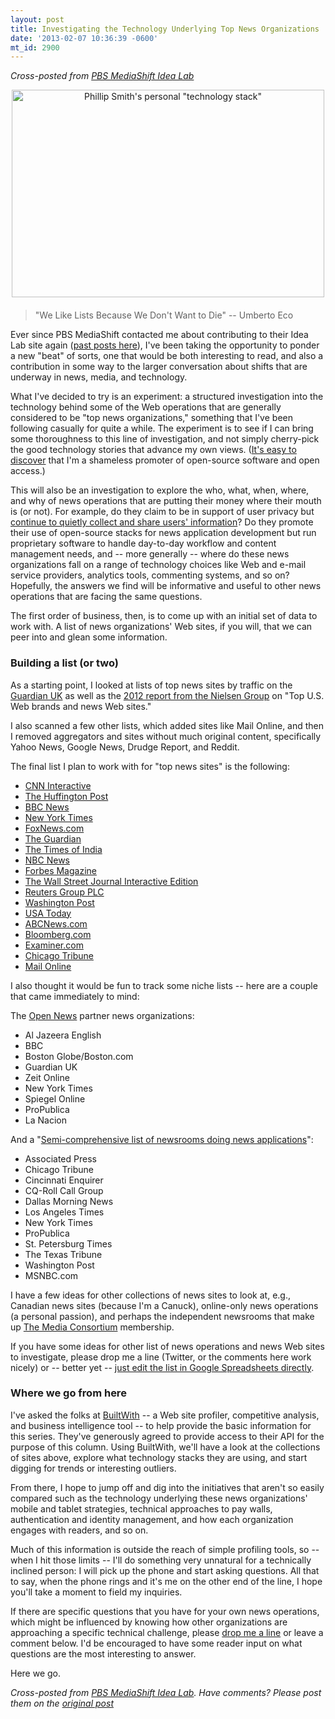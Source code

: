 ```yaml
---
layout: post
title: Investigating the Technology Underlying Top News Organizations
date: '2013-02-07 10:36:39 -0600'
mt_id: 2900
---
```

_Cross-posted from [PBS MediaShift Idea Lab](http://www.pbs.org/idealab/2013/02/investigating-the-technology-underlying-top-news-organizations036.html)_

<a href="http://www.pbs.org/idealab/assets_c/2013/02/DSCF0705-2926.html" onclick="window.open('http://www.pbs.org/idealab/assets_c/2013/02/DSCF0705-2926.html','popup','width=1024,height=680,scrollbars=no,resizable=no,toolbar=no,directories=no,location=no,menubar=no,status=no,left=0,top=0'); return false"><img src="http://www.pbs.org/idealab/assets_c/2013/02/DSCF0705-thumb-500x332-2926.jpg" width="500" height="332" alt="Phillip Smith's personal &quot;technology stack&quot;" class="mt-image-center" style="text-align: center; display: block; margin: 0 auto 20px;" /></a>

> "We Like Lists Because We Don't Want to Die" -- Umberto Eco

Ever since PBS MediaShift contacted me about contributing to their Idea Lab site again ([past posts here](http://www.pbs.org/idealab/psmith/)), I've been taking the opportunity to ponder a new "beat" of sorts, one that would be both interesting to read, and also a contribution in some way to the larger conversation about shifts that are underway in news, media, and technology. 

What I've decided to try is an experiment: a structured investigation into the technology behind some of the Web operations that are generally considered to be "top news organizations," something that I've been following casually for quite a while. The experiment is to see if I can bring some thoroughness to this line of investigation, and not simply cherry-pick the good technology stories that advance my own views. ([It's easy to discover](https://duckduckgo.com/?q=phillipadsmith+open+source+software) that I'm a shameless promoter of open-source software and open access.)

This will also be an investigation to explore the who, what, when, where, and why of news operations that are putting their money where their mouth is (or not). For example, do they claim to be in support of user privacy but [continue to quietly collect and share users' information](https://www.mozilla.org/en-US/collusion/)? Do they promote their use of open-source stacks for news application development but run proprietary software to handle day-to-day workflow and content management needs, and -- more generally -- where do these news organizations fall on a range of technology choices like Web and e-mail service providers, analytics tools, commenting systems, and so on? Hopefully, the answers we find will be informative and useful to other news operations that are facing the same questions.

The first order of business, then, is to come up with an initial set of data to work with. A list of news organizations' Web sites, if you will, that we can peer into and glean some information.

### Building a list (or two)

As a starting point, I looked at lists of top news sites by traffic on the [Guardian UK](http://www.guardian.co.uk/news/datablog/2012/jun/22/website-visitor-statistics-nielsen-may-2012-google) as well as the [2012 report from the Nielsen Group]( http://blog.nielsen.com/nielsenwire/online_mobile/may-2012-top-u-s-web-brands-and-news-websites/) on "Top U.S. Web brands and news Web sites."

I also scanned a few other lists, which added sites like Mail Online, and then I removed aggregators and sites without much original content, specifically Yahoo News, Google News, Drudge Report, and Reddit.

The final list I plan to work with for "top news sites" is the following:

* [CNN Interactive](http://cnn.com)
* [The Huffington Post](http://huffingtonpost.com)
* [BBC News](http://bbc.co.uk/news/)
* [New York Times](http://nytimes.com)
* [FoxNews.com](http://foxnews.com)
* [The Guardian](http://guardian.co.uk)
* [The Times of India](http://timesofindia.indiatimes.com)
* [NBC News](http://nbcnews.com)
* [Forbes Magazine](http://forbes.com)
* [The Wall Street Journal Interactive Edition](http://online.wsj.com)
* [Reuters Group PLC](http://reuters.com)
* [Washington Post](http://washingtonpost.com)
* [USA Today](http://usatoday.com)
* [ABCNews.com](http://abcnews.go.com)
* [Bloomberg.com](http://bloomberg.com)
* [Examiner.com](http://examiner.com)
* [Chicago Tribune](http://www.chicagotribune.com/)
* [Mail Online](http://www.dailymail.co.uk.com/)

I also thought it would be fun to track some niche lists -- here are a couple that came immediately to mind:

The [Open News](http://www.mozillaopennews.org/) partner news organizations:

* Al Jazeera English
* BBC
* Boston Globe/Boston.com
* Guardian UK
* Zeit Online
* New York Times
* Spiegel Online
* ProPublica
* La Nacion


And a "[Semi-comprehensive list of newsrooms doing news applications](http://help.hackshackers.com/questions/semi-comprehensive-list-of-newsrooms-doing-news-applications/)":

* Associated Press
* Chicago Tribune 
* Cincinnati Enquirer
* CQ-Roll Call Group
* Dallas Morning News
* Los Angeles Times
* New York Times 
* ProPublica
* St. Petersburg Times
* The Texas Tribune
* Washington Post
* MSNBC.com

I have a few ideas for other collections of news sites to look at, e.g., Canadian news sites (because I'm a Canuck), online-only news operations (a personal passion), and perhaps the independent newsrooms that make up [The Media Consortium](http://www.themediaconsortium.org/our-members/) membership.

If you have some ideas for other list of news operations and news Web sites to investigate, please drop me a line (Twitter, or the comments here work nicely) or -- better yet -- [just edit the list in Google Spreadsheets directly](https://docs.google.com/spreadsheet/ccc?key=0AgZzmiG9MvT4dFVIWjI0Z0R3eHhKdkxDYVctME5lVnc).

### Where we go from here

I've asked the folks at [BuiltWith](http://builtwith.com/About/) -- a Web site profiler, competitive analysis, and business intelligence tool -- to help provide the basic information for this series. They've generously agreed to provide access to their API for the purpose of this column. Using BuiltWith, we'll have a look at the collections of sites above, explore what technology stacks they are using, and start digging for trends or interesting outliers.

From there, I hope to jump off and dig into the initiatives that aren't so easily compared such as the technology underlying these news organizations' mobile and tablet strategies, technical approaches to pay walls, authentication and identity management, and how each organization engages with readers, and so on.

Much of this information is outside the reach of  simple profiling tools, so -- when I hit those limits -- I'll do something very unnatural for a technically inclined person: I will pick up the phone and start asking questions. All that to say, when the phone rings and it's me on the other end of the line, I hope you'll take a moment to field my inquiries.

If there are specific questions that you have for your own news operations, which might be influenced by knowing how other organizations are approaching a specific technical challenge, please [drop me a line](http://twitter.com/phillipadsmith) or leave a comment below. I'd be encouraged to have some reader input on what questions are the most interesting to answer. 

Here we go.

_Cross-posted from [PBS MediaShift Idea Lab](http://www.pbs.org/idealab/2013/02/investigating-the-technology-underlying-top-news-organizations036.html). Have comments? Please post them on the [original post](http://www.pbs.org/idealab/2013/02/investigating-the-technology-underlying-top-news-organizations036.html)_
